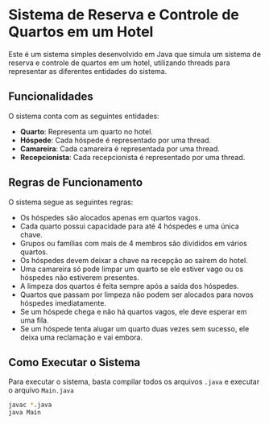 # Sistema de Reserva e Controle de Quartos em um Hotel

Este é um sistema simples desenvolvido em Java que simula um sistema de reserva e controle de quartos em um hotel, utilizando threads para representar as diferentes entidades do sistema.

## Funcionalidades

O sistema conta com as seguintes entidades:

- **Quarto**: Representa um quarto no hotel.
- **Hóspede**: Cada hóspede é representado por uma thread.
- **Camareira**: Cada camareira é representada por uma thread.
- **Recepcionista**: Cada recepcionista é representado por uma thread.

## Regras de Funcionamento

O sistema segue as seguintes regras:

- Os hóspedes são alocados apenas em quartos vagos.
- Cada quarto possui capacidade para até 4 hóspedes e uma única chave.
- Grupos ou famílias com mais de 4 membros são divididos em vários quartos.
- Os hóspedes devem deixar a chave na recepção ao saírem do hotel.
- Uma camareira só pode limpar um quarto se ele estiver vago ou os hóspedes não estiverem presentes.
- A limpeza dos quartos é feita sempre após a saída dos hóspedes.
- Quartos que passam por limpeza não podem ser alocados para novos hóspedes imediatamente.
- Se um hóspede chega e não há quartos vagos, ele deve esperar em uma fila.
- Se um hóspede tenta alugar um quarto duas vezes sem sucesso, ele deixa uma reclamação e vai embora.

## Como Executar o Sistema

Para executar o sistema, basta compilar todos os arquivos `.java` e executar o arquivo `Main.java`

```bash
javac *.java
java Main
```
